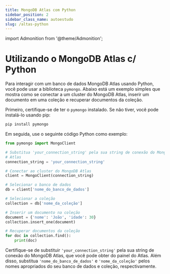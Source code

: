 ```yaml
---
title: MongoDB Atlas com Python
sidebar_position: 2
sidebar_class_name: autoestudo
slug: /altas-python
---
```


import Admonition from '@theme/Admonition';

# Utilizando o MongoDB Atlas c/ Python

Para interagir com um banco de dados MongoDB Atlas usando Python, você pode
usar a biblioteca `pymongo`. Abaixo está um exemplo simples que mostra como se
conectar a um cluster do MongoDB Atlas, inserir um documento em uma coleção e
recuperar documentos da coleção.

Primeiro, certifique-se de ter o `pymongo` instalado. Se não tiver, você pode
instalá-lo usando pip:

```bash
pip install pymongo
```

Em seguida, use o seguinte código Python como exemplo:

```python
from pymongo import MongoClient

# Substitua 'your_connection_string' pela sua string de conexão do MongoDB
# Atlas
connection_string = 'your_connection_string'

# Conectar ao cluster do MongoDB Atlas
client = MongoClient(connection_string)

# Selecionar o banco de dados
db = client['nome_do_banco_de_dados']

# Selecionar a coleção
collection = db['nome_da_coleção']

# Inserir um documento na coleção
document = {'nome': 'João', 'idade': 30}
collection.insert_one(document)

# Recuperar documentos da coleção
for doc in collection.find():
    print(doc)
```

Certifique-se de substituir `'your_connection_string'` pela sua string de
conexão do MongoDB Atlas, que você pode obter do painel do Atlas. Além disso,
substitua `'nome_do_banco_de_dados'` e `'nome_da_coleção'` pelos nomes
apropriados do seu banco de dados e coleção, respectivamente.
